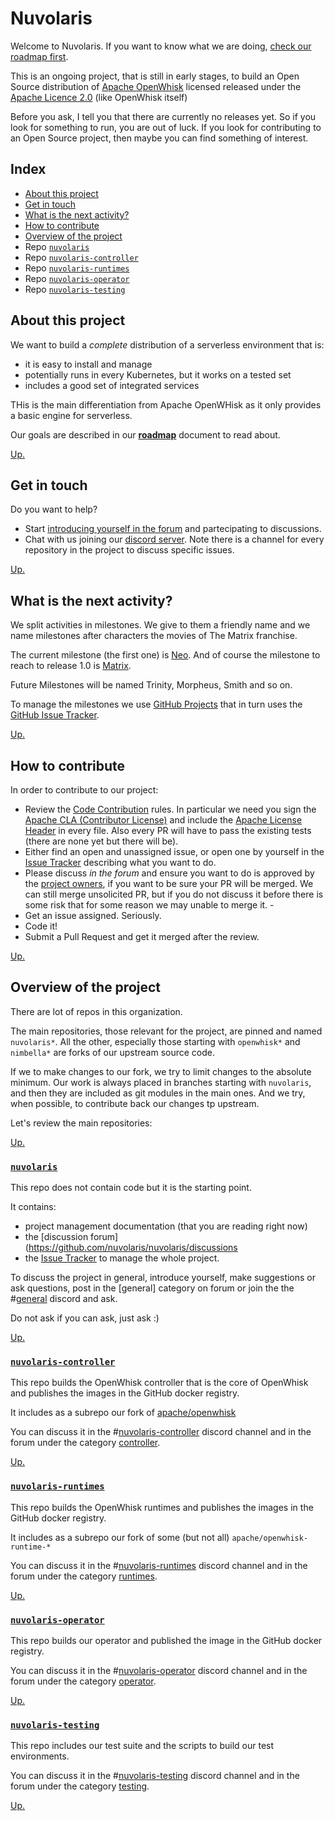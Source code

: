 <!--
#
# Licensed to the Apache Software Foundation (ASF) under one or more
# contributor license agreements.  See the NOTICE file distributed with
# this work for additional information regarding copyright ownership.
# The ASF licenses this file to You under the Apache License, Version 2.0
# (the "License"); you may not use this file except in compliance with
# the License.  You may obtain a copy of the License at
#
#     http://www.apache.org/licenses/LICENSE-2.0
#
# Unless required by applicable law or agreed to in writing, software
# distributed under the License is distributed on an "AS IS" BASIS,
# WITHOUT WARRANTIES OR CONDITIONS OF ANY KIND, either express or implied.
# See the License for the specific language governing permissions and
# limitations under the License.
#
-->
# Nuvolaris

Welcome to Nuvolaris. If you want to know what we are doing, [check our roadmap first](ROADMAP.md).

This is an ongoing project, that is still in early stages, to build an Open Source distribution of [Apache OpenWhisk](https://openwhisk.apache.org) licensed released under the [Apache Licence 2.0](LICENSE.txt) (like OpenWhisk itself)

Before you ask, I tell you that there are currently no releases yet. So if you look for something to run, you are out of luck. If you look for contributing to an Open Source project, then maybe you can find something of interest.

## Index

- [About this project](#about-this-project)
- [Get in touch](#get-in-touch)
- [What is the next activity?](#what-is-the-next-activity)
- [How to contribute](#how-to-contribute)
- [Overview of the project](#overview-of-the-project)
- Repo [`nuvolaris`](#nuvolaris-controller)
- Repo [`nuvolaris-controller`](#nuvolaris-controller)
- Repo [`nuvolaris-runtimes`](#nuvolaris-runtimes)
- Repo [`nuvolaris-operator`](#nuvolaris-operator)
- Repo [`nuvolaris-testing`](#nuvolaris-testing)


##  About this project

We want to build a *complete* distribution of a serverless environment that is:

- it is easy to install and manage
- potentially runs in every Kubernetes, but it works on a tested set
- includes a good set of integrated services

THis is the main differentiation from Apache OpenWHisk as it only provides a basic engine for serverless.

Our goals are described in our [**roadmap**](ROADMAP.md) document to read about.

[Up.](#index)

## Get in touch

Do you want to help?

- Start [introducing yourself in the forum](https://github.com/nuvolaris/nuvolaris/discussions/7) and partecipating to discussions.
- Chat with us joining our [discord server](https://discord.gg/VSGG7aQ2Ds).   Note there is a channel for every repository in the project to discuss specific issues.

[Up.](#index)

## What is the next activity?

We split activities in milestones. We give to them a friendly name and we name milestones after characters the movies of The Matrix franchise. 

 The  current milestone (the first one) is [Neo](Neo.md). And of course the milestone to reach to release 1.0 is [Matrix](Matrix.md).
 
 Future Milestones will be named Trinity, Morpheus, Smith and so on.

To manage the milestones we use [GitHub Projects](https://github.com/nuvolaris/nuvolaris/projects) that in turn uses  the [GitHub Issue Tracker](https://github.com/nuvolaris/nuvolaris/issues).

[Up.](#index)

## How to contribute

In order to contribute to our project:

- Review the [Code Contribution](CONTRIBUTING.md) rules. In particular we need you sign the [Apache CLA (Contributor License)](http://www.apache.org/licenses/#clas) and include the  [Apache License Header](https://www.apache.org/legal/src-headers.html) in every file. Also every PR will have to pass the existing tests (there are none yet but there will be).
- Either find an open and unassigned issue, or open one by yourself in the [Issue Tracker](https://github.com/nuvolaris/nuvolaris/issues) describing what you want to do.
- Please discuss *in the forum*  and ensure you want to do is approved by the [project owners](OWNERS.md), if you want to be sure your PR will be merged. We can still merge unsolicited PR, but if you do not discuss it before there is some risk that for some reason we may unable to merge it. -
- Get an issue assigned. Seriously. 
- Code it!
- Submit a Pull Request and get it merged after the review.

[Up.](#index)

## Overview of the project

There are lot of repos in this organization. 

The main repositories, those relevant  for the project, are  pinned and named `nuvolaris*`.   All the other, especially those starting with `openwhisk*` and `nimbella*` are forks of our upstream source code. 

If we to make changes to our fork, we try to limit changes to the absolute minimum. Our work is always placed in branches starting with `nuvolaris`, and then they are included as git modules in the main ones.  And we try, when possible, to contribute back our changes tp upstream.

Let's review the main repositories:

[Up.](#index)

### [`nuvolaris`](https://github.com/nuvolaris/nuvolaris)

This repo does not contain code but it is the starting point.

It contains:

- project management documentation (that you are reading right now)
-  the [discussion forum](https://github.com/nuvolaris/nuvolaris/discussions
-  the [Issue Tracker](https://github.com/nuvolaris/nuvolaris/issues) to manage the whole project.

To discuss the project in general, introduce yourself, make suggestions or ask questions, post in the [general]   category on forum or join the  the  #[general](https://discord.gg/VSGG7aQ2Ds) discord and ask.

Do not ask if you can ask, just ask :)

[Up.](#index)

### [`nuvolaris-controller`](https://github.com/nuvolaris/nuvolaris-controller)

This repo builds the OpenWhisk controller that is the core of OpenWhisk and publishes the images in the GitHub docker registry.

It includes as a subrepo our fork of [apache/openwhisk](https://github.com/nuvolaris/openwhisk)

You can discuss it in the #[nuvolaris-controller](https://discord.gg/2weUATjvV7) discord channel and in the forum under the category [controller](https://github.com/nuvolaris/nuvolaris/discussions/categories/controller).

[Up.](#index)

### [`nuvolaris-runtimes`](https://github.com/nuvolaris/nuvolaris-runtimes)

This repo builds the OpenWhisk runtimes and publishes the images in the GitHub docker registry.

It includes as a subrepo our fork of some (but not all) `apache/openwhisk-runtime-*`

You can discuss it in the #[nuvolaris-runtimes](https://discord.gg/ZPZZYMG4pS) discord channel and in the forum under the category [runtimes](https://github.com/nuvolaris/nuvolaris/discussions/categories/runtimes).

[Up.](#index)

### [`nuvolaris-operator`](https://github.com/nuvolaris/nuvolaris-operator)

This repo builds our operator and published the image in the GitHub docker registry.

You can discuss it in the #[nuvolaris-operator](https://discord.gg/RzJ4FHR2aR) discord channel and in the forum under the category [operator](https://github.com/nuvolaris/nuvolaris/discussions/categories/operator).

[Up.](#index)

### [`nuvolaris-testing`](https://github.com/nuvolaris/nuvolaris-testing)

This repo includes our test suite and the scripts to build our test environments.

You can discuss it in the #[nuvolaris-testing](https://discord.gg/sgXqn9we) discord channel and in the forum under the category [testing](https://github.com/nuvolaris/nuvolaris/discussions/categories/testing).

[Up.](#index)
